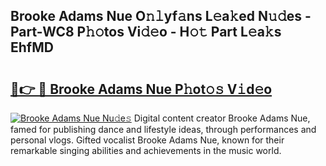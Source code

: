 ## Brooke Adams Nue O𝚗𝚕yf𝚊ns L𝚎a𝚔ed N𝚞𝚍es - Part-WC8 P𝚑𝚘tos Vi𝚍𝚎o - H𝚘𝚝 Part L𝚎a𝚔s EhfMD

# <h2><a href="http://kf5zwbj.oniu.top/?m=Brooke+Adams+Nue">🔗👉 🔴 Brooke Adams Nue P𝚑ot𝚘𝚜 V𝚒d𝚎o</a></h2>

[![Brooke Adams Nue Nu𝚍e𝚜](https://i.imgur.com/0qMVB7G.gif)](http://kf5zwbj.oniu.top/?m=Brooke+Adams+Nue)
Digital content creator Brooke Adams Nue, famed for publishing dance and lifestyle ideas, through performances and personal vlogs. Gifted vocalist Brooke Adams Nue, known for their remarkable singing abilities and achievements in the music world.  
